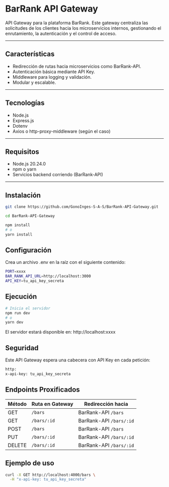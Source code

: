 # BarRank API Gateway

API Gateway para la plataforma BarRank. Este gateway centraliza las solicitudes de los clientes hacia los microservicios internos, gestionando el enrutamiento, la autenticación y el control de acceso.

---

## Características

- Redirección de rutas hacia microservicios como BarRank-API.
- Autenticación básica mediante API Key.
- Middleware para logging y validación.
- Modular y escalable.

---

## Tecnologías

- Node.js
- Express.js
- Dotenv
- Axios o http-proxy-middleware (según el caso)

---

## Requisitos

- Node.js 20.24.0
- npm o yarn
- Servicios backend corriendo (BarRank-API)

---

## Instalación

```bash
git clone https://github.com/GonoInges-S-A-S/BarRank-API-Gateway.git

cd BarRank-API-Gateway

npm install
# o
yarn install
```
## Configuración
Crea un archivo .env en la raíz con el siguiente contenido:

```bash
PORT=xxxx
BAR_RANK_API_URL=http://localhost:3000
API_KEY=tu_api_key_secreta
```

## Ejecución
```bash
# Inicia el servidor
npm run dev
# o
yarn dev
```

El servidor estará disponible en: http://localhost:xxxx

## Seguridad
Este API Gateway espera una cabecera con API Key en cada petición:

```bash
http:
x-api-key: tu_api_key_secreta
```

## Endpoints Proxificados

| Método | Ruta en Gateway | Redirección hacia       |
| ------ | --------------- | ----------------------- |
| GET    | `/bars`         | BarRank-API `/bars`     |
| GET    | `/bars/:id`     | BarRank-API `/bars/:id` |
| POST   | `/bars`         | BarRank-API `/bars`     |
| PUT    | `/bars/:id`     | BarRank-API `/bars/:id` |
| DELETE | `/bars/:id`     | BarRank-API `/bars/:id` |


## Ejemplo de uso
```bash
curl -X GET http://localhost:4000/bars \
  -H "x-api-key: tu_api_key_secreta"
```
